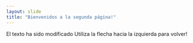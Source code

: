 ```yaml
---
layout: slide
title: "Bienvenidos a la segunda página!"
---
```

El texto ha sido modificado
Utiliza la flecha hacia la izquierda para volver!
